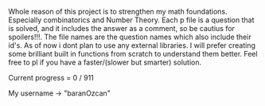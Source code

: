 Whole reason of this project is to strengthen my math foundations. Especially combinatorics and Number Theory. 
Each p file is a question that is solved, and it includes the answer as a comment, so be cautius for spoilers!!!. 
The file names are the question names which also include their id's.
As of now i dont plan to use any external libraries.
I will prefer creating some brilliant built in functions from scratch to understand them better.
Feel free to pl if you have a faster/(slower but smarter)  solution. 

Current progress = 0 / 911

My username -> "baranOzcan"
